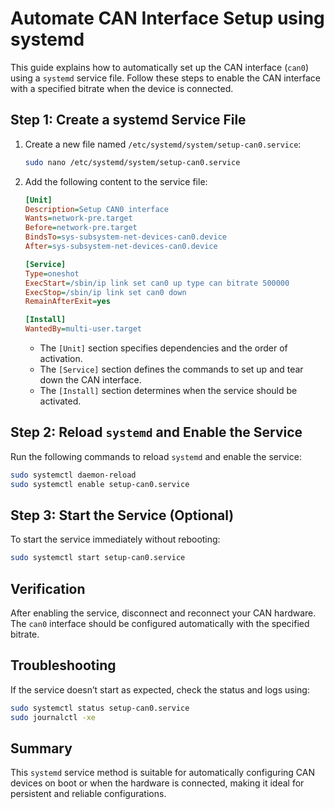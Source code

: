 
# Automate CAN Interface Setup using systemd

This guide explains how to automatically set up the CAN interface (`can0`) using a `systemd` service file. Follow these steps to enable the CAN interface with a specified bitrate when the device is connected.

## Step 1: Create a systemd Service File

1. Create a new file named `/etc/systemd/system/setup-can0.service`:

    ```bash
    sudo nano /etc/systemd/system/setup-can0.service
    ```

2. Add the following content to the service file:

    ```ini
    [Unit]
    Description=Setup CAN0 interface
    Wants=network-pre.target
    Before=network-pre.target
    BindsTo=sys-subsystem-net-devices-can0.device
    After=sys-subsystem-net-devices-can0.device

    [Service]
    Type=oneshot
    ExecStart=/sbin/ip link set can0 up type can bitrate 500000
    ExecStop=/sbin/ip link set can0 down
    RemainAfterExit=yes

    [Install]
    WantedBy=multi-user.target
    ```

    - The `[Unit]` section specifies dependencies and the order of activation.
    - The `[Service]` section defines the commands to set up and tear down the CAN interface.
    - The `[Install]` section determines when the service should be activated.

## Step 2: Reload `systemd` and Enable the Service

Run the following commands to reload `systemd` and enable the service:

```bash
sudo systemctl daemon-reload
sudo systemctl enable setup-can0.service
```

## Step 3: Start the Service (Optional)

To start the service immediately without rebooting:

```bash
sudo systemctl start setup-can0.service
```

## Verification

After enabling the service, disconnect and reconnect your CAN hardware. The `can0` interface should be configured automatically with the specified bitrate.

## Troubleshooting

If the service doesn’t start as expected, check the status and logs using:

```bash
sudo systemctl status setup-can0.service
sudo journalctl -xe
```

## Summary

This `systemd` service method is suitable for automatically configuring CAN devices on boot or when the hardware is connected, making it ideal for persistent and reliable configurations.
